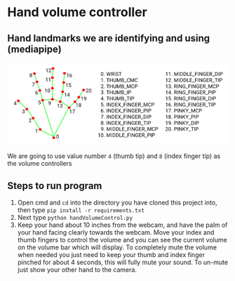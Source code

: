 # Hand volume controller

## Hand landmarks we are identifying and using (mediapipe)

![hand-landmarks](images/landmarks.png)

We are going to use value number ```4``` (thumb tip) and ```8``` (index finger tip) as the volume controllers

## Steps to run program

1. Open cmd and ```cd``` into the directory you have cloned this project into, then type ```pip install -r requirements.txt```
2. Next type ```python handVolumeControl.py```
3. Keep your hand about 10 inches from the webcam, and have the palm of your hand facing clearly towards the webcam. Move your index and thumb fingers to control the volume and you can see the current volume on the volume bar which will display. To completely mute the volume when needed you just need to keep your thumb and index finger pinched for about 4 seconds, this will fully mute your sound. To un-mute just show your other hand to the camera.
